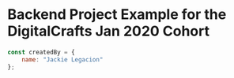 # Backend Project Example for the DigitalCrafts Jan 2020 Cohort
```JavaScript
const createdBy = {
    name: "Jackie Legacion"
};
```

